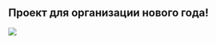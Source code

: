 ## Проект для организации нового года!
<img src="https://external-content.duckduckgo.com/iu/?u=https%3A%2F%2Ftse1.mm.bing.net%2Fth%3Fid%3DOIP.oyPe5KmjRYU8BOmcxSacnAHaEc%26pid%3DApi&f=1">